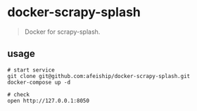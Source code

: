 # docker-scrapy-splash
> Docker for scrapy-splash.

## usage
```shell
# start service
git clone git@github.com:afeiship/docker-scrapy-splash.git
docker-compose up -d

# check
open http://127.0.0.1:8050
```

